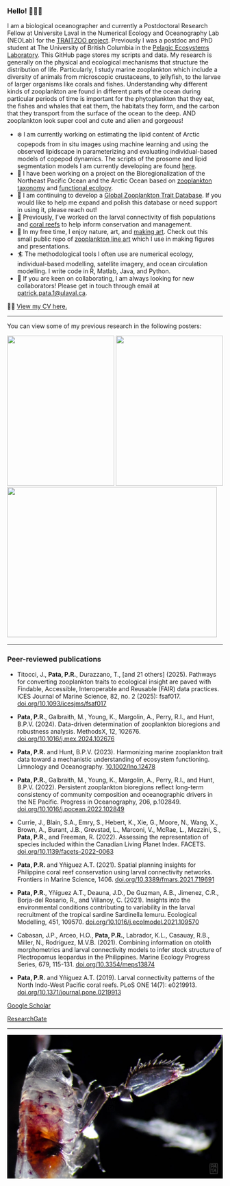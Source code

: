 ### Hello! 👋👋👋

I am a biological oceanographer and currently a Postdoctoral Research Fellow at Universite Laval in the Numerical Ecology and Oceanography Lab (NEOLab) for the [TRAITZOO project](https://www.normalesup.org/~ayata/ANR_traitzoo.html). Previously I was a postdoc and PhD student at The University of British Columbia in the [Pelagic Ecosystems Laboratory](https://pelagicecosystems.oceans.ubc.ca/). This GitHub page stores my scripts and data. My research is generally on the physical and ecological mechanisms that structure the distribution of life. Particularly, I study marine zooplankton which include a diversity of animals from microscopic crustaceans, to jellyfish, to the larvae of larger organisms like corals and fishes. Understanding why different kinds of zooplankton are found in different parts of the ocean during particular periods of time is important for the phytoplankton that they eat, the fishes and whales that eat them, the habitats they form, and the carbon that they transport from the surface of the ocean to the deep. AND zooplankton look super cool and cute and alien and gorgeous! 

- :snowflake: I am currently working on estimating the lipid content of Arctic copepods from in situ images using machine learning and using the observed lipidscape in parameterizing and evaluating individual-based models of copepod dynamics. The scripts of the prosome and lipid segmentation models I am currently developing are found [here](https://github.com/PatrickPata/copepods-lipid-content/tree/patrick_dev).
- 🌊 I have been working on a project on the Bioregionalization of the Northeast Pacific Ocean and the Arctic Ocean based on [zooplankton taxonomy](https://github.com/Pelagic-Ecosystems/BC_Zooplankton_Bioregionalization) and [functional ecology](https://github.com/Pelagic-Ecosystems/BC_Functional_Biogeography).
- 🦀 I am continuing to develop a [Global Zooplankton Trait Database](https://github.com/Pelagic-Ecosystems/Zooplankton_trait_database). If you would like to help me expand and polish this database or need support in using it, please reach out!
- 🐠 Previously, I've worked on the larval connectivity of fish populations and [coral reefs](https://github.com/biome-upmsi/Philippine-connectivity) to help inform conservation and management.
- 🦑 In my free time, I enjoy nature, art, and [making art](https://www.instagram.com/patrickpasta/). Check out this small public repo of [zooplankton line art](https://github.com/PatrickPata/Marine-organism-line-art) which I use in making figures and presentations.
- 🏄 The methodological tools I often use are numerical ecology, individual-based modelling, satellite imagery, and ocean circulation modelling. I write code in R, Matlab, Java, and Python.
- 🚣 If you are keen on collaborating, I am always looking for new collaborators! Please get in touch through email at patrick.pata.1@ulaval.ca.

👨‍🎓 [View my CV here.](https://github.com/PatrickPata/PatrickPata/blob/main/CV_Patrick_Pata_3pages_Feb_2025.pdf)

---
You can view some of my previous research in the following posters:

<img src="https://github.com/PatrickPata/PatrickPata/blob/main/research_posters/2017_PAMS_Coral_reef_network_model.png" width = 250, height = 350> <img src="https://github.com/PatrickPata/PatrickPata/blob/main/research_posters/2023_ASLO_Zooplankton_trait_database.jpg" width = 250, height = 350> 
<img src="https://github.com/PatrickPata/PatrickPata/blob/main/research_posters/2022_IBS_NEP_zooplankton_bioregionalization.jpg" width = 490, height = 350>

---
### Peer-reviewed publications
- Titocci, J., **Pata, P.R.**,  Durazzano, T., [and 21 others] (2025). Pathways for converting zooplankton traits to ecological insight are paved with Findable, Accessible, Interoperable and Reusable (FAIR) data practices. ICES Journal of Marine Science, 82, no. 2 (2025): fsaf017. [doi.org/10.1093/icesjms/fsaf017](https://doi.org/10.1093/icesjms/fsaf017)

- **Pata, P.R.**, Galbraith, M., Young, K., Margolin, A., Perry, R.I., and Hunt, B.P.V. (2024). Data-driven determination of zooplankton bioregions and robustness analysis. MethodsX, 12, 102676. [doi.org/10.1016/j.mex.2024.102676](https://doi.org/10.1016/j.mex.2024.102676)

- **Pata, P.R.** and Hunt, B.P.V. (2023). Harmonizing marine zooplankton trait data toward a mechanistic understanding of ecosystem functioning. Limnology and Oceanography. [10.1002/lno.12478](https://aslopubs.onlinelibrary.wiley.com/doi/full/10.1002/lno.12478)
  
- **Pata, P.R.**, Galbraith, M., Young, K., Margolin, A., Perry, R.I., and Hunt, B.P.V. (2022). Persistent zooplankton bioregions reflect long-term consistency of community composition and oceanographic drivers in the NE Pacific. Progress in Oceanography, 206, p.102849. [doi.org/10.1016/j.pocean.2022.102849](https://www.sciencedirect.com/science/article/pii/S0079661122001082)

- Currie, J., Blain, S.A., Emry, S., Hebert, K., Xie, G., Moore, N., Wang, X., Brown, A., Burant, J.B., Grevstad, L., Marconi, V., McRae, L., Mezzini, S., **Pata, P.R.**, and Freeman, R. (2022). Assessing the representation of species included within the Canadian Living Planet Index. FACETS. [doi.org/10.1139/facets-2022-0063](https://www.facetsjournal.com/doi/full/10.1139/facets-2022-0063)

- **Pata, P.R.** and Yñiguez A.T. (2021). Spatial planning insights for Philippine coral reef conservation using larval connectivity networks. Frontiers in Marine Science, 1406. [doi.org/10.3389/fmars.2021.719691](https://www.frontiersin.org/articles/10.3389/fmars.2021.719691/full)

- **Pata, P.R.**, Yñiguez A.T., Deauna, J.D., De Guzman, A.B., Jimenez, C.R., Borja-del Rosario, R., and Villanoy, C. (2021). Insights into the environmental conditions contributing to variability in the larval recruitment of the tropical sardine Sardinella lemuru. Ecological Modelling, 451, 109570. [doi.org/10.1016/j.ecolmodel.2021.109570](https://www.sciencedirect.com/science/article/pii/S0304380021001290)

- Cabasan, J.P., Arceo, H.O., **Pata, P.R.**, Labrador, K.L., Casauay, R.B., Miller, N., Rodriguez, M.V.B. (2021). Combining information on otolith morphometrics and larval connectivity models to infer stock structure of Plectropomus leopardus in the Philippines. Marine Ecology Progress Series, 679, 115-131. [doi.org/10.3354/meps13874](https://www.int-res.com/abstracts/meps/v679/p115-131)

- **Pata, P.R.** and Yñiguez A.T. (2019). Larval connectivity patterns of the North Indo-West Pacific coral reefs. PLoS ONE 14(7): e0219913. [doi.org/10.1371/journal.pone.0219913](https://journals.plos.org/plosone/article?id=10.1371/journal.pone.0219913)


[Google Scholar](https://scholar.google.com/citations?user=hRqaOHEAAAAJ&hl=en)

[ResearchGate](https://www.researchgate.net/profile/Patrick-Pata)

---

![Zooplankton image](amphipod_copepod.jpg)
